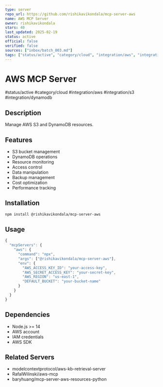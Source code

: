 ```yaml
---
type: server
repo_url: https://github.com/rishikavikondala/mcp-server-aws
name: AWS MCP Server
owner: rishikavikondala
stars: 40
last_updated: 2025-02-19
status: active
official: false
verified: false
sources: ["inbox/batch_003.md"]
tags: ["status/active", "category/cloud", "integration/aws", "integration/s3", "integration/dynamodb"]
---
```


# AWS MCP Server

#status/active #category/cloud #integration/aws #integration/s3 #integration/dynamodb

## Description

Manage AWS S3 and DynamoDB resources.

## Features

- S3 bucket management
- DynamoDB operations
- Resource monitoring
- Access control
- Data manipulation
- Backup management
- Cost optimization
- Performance tracking

## Installation

```bash
npm install @rishikavikondala/mcp-server-aws
```

## Usage

```javascript
{
  "mcpServers": {
    "aws": {
      "command": "npx",
      "args": ["@rishikavikondala/mcp-server-aws"],
      "env": {
        "AWS_ACCESS_KEY_ID": "your-access-key",
        "AWS_SECRET_ACCESS_KEY": "your-secret-key",
        "AWS_REGION": "us-east-1",
        "DEFAULT_BUCKET": "your-bucket-name"
      }
    }
  }
}
```

## Dependencies

- Node.js >= 14
- AWS account
- IAM credentials
- AWS SDK

## Related Servers

- modelcontextprotocol/aws-kb-retrieval-server
- RafalWilinski/aws-mcp
- baryhuang/mcp-server-aws-resources-python